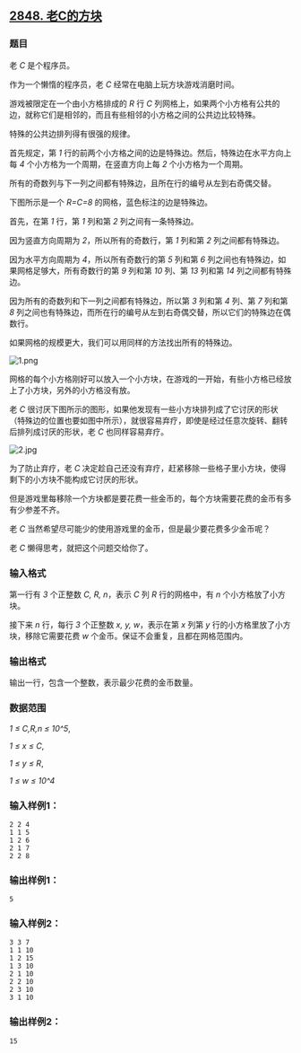 ## [2848. 老C的方块](https://www.acwing.com/problem/content/2850/)

### 题目

老 *C* 是个程序员。

作为一个懒惰的程序员，老 *C* 经常在电脑上玩方块游戏消磨时间。

游戏被限定在一个由小方格排成的 *R* 行 *C* 列网格上，如果两个小方格有公共的边，就称它们是相邻的，而且有些相邻的小方格之间的公共边比较特殊。

特殊的公共边排列得有很强的规律。

首先规定，第 *1* 行的前两个小方格之间的边是特殊边。然后，特殊边在水平方向上每 *4* 个小方格为一个周期，在竖直方向上每 *2* 个小方格为一个周期。

所有的奇数列与下一列之间都有特殊边，且所在行的编号从左到右奇偶交替。

下图所示是一个 *R=C=8* 的网格，蓝色标注的边是特殊边。

首先，在第 *1* 行，第 *1* 列和第 *2* 列之间有一条特殊边。

因为竖直方向周期为 *2*，所以所有的奇数行，第 *1* 列和第 *2* 列之间都有特殊边。

因为水平方向周期为 *4*，所以所有奇数行的第 *5* 列和第 *6* 列之间也有特殊边，如果网格足够大，所有奇数行的第 *9* 列和第 *10* 列、第 *13* 列和第 *14* 列之间都有特殊边。

因为所有的奇数列和下一列之间都有特殊边，所以第 *3* 列和第 *4* 列、第 *7* 列和第 *8* 列之间也有特殊边，而所在行的编号从左到右奇偶交替，所以它们的特殊边在偶数行。

如果网格的规模更大，我们可以用同样的方法找出所有的特殊边。

 ![1.png](https://cdn.acwing.com/media/article/image/2020/11/19/19_1256542e2a-1.png)

网格的每个小方格刚好可以放入一个小方块，在游戏的一开始，有些小方格已经放上了小方块，另外的小方格没有放。

老 *C* 很讨厌下图所示的图形，如果他发现有一些小方块排列成了它讨厌的形状（特殊边的位置也要如图中所示），就很容易弃疗，即使是经过任意次旋转、翻转后排列成讨厌的形状，老 *C* 也同样容易弃疗。

 ![2.jpg](https://cdn.acwing.com/media/article/image/2020/11/19/19_4765e3be2a-2.jpg)

为了防止弃疗，老 *C* 决定趁自己还没有弃疗，赶紧移除一些格子里小方块，使得剩下的小方块不能构成它讨厌的形状。

但是游戏里每移除一个方块都是要花费一些金币的，每个方块需要花费的金币有多有少参差不齐。

老 *C* 当然希望尽可能少的使用游戏里的金币，但是最少要花费多少金币呢？

老 *C* 懒得思考，就把这个问题交给你了。

### 输入格式

第一行有 *3* 个正整数 *C, R, n*，表示 *C* 列 *R* 行的网格中，有 *n* 个小方格放了小方块。

接下来 *n* 行，每行 *3* 个正整数 *x, y, w*，表示在第 *x* 列第 *y* 行的小方格里放了小方块，移除它需要花费 *w* 个金币。保证不会重复，且都在网格范围内。

### 输出格式

输出一行，包含一个整数，表示最少花费的金币数量。

### 数据范围

*1 ≤ C,R,n ≤ 10^5*,

*1 ≤ x ≤ C*,

*1 ≤ y ≤ R*,

*1 ≤ w ≤ 10^4*

### 输入样例1：

```
2 2 4
1 1 5
1 2 6
2 1 7
2 2 8
```

### 输出样例1：

```
5
```

### 输入样例2：

```
3 3 7
1 1 10
1 2 15
1 3 10
2 1 10
2 2 10
2 3 10
3 1 10
```

### 输出样例2：

```
15
```
